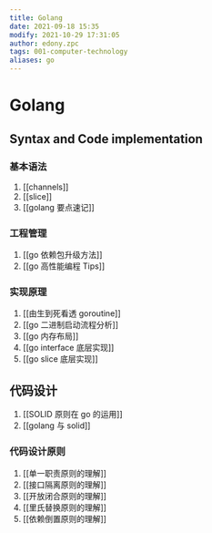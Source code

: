```yaml
---
title: Golang
date: 2021-09-18 15:35
modify: 2021-10-29 17:31:05
author: edony.zpc
tags: 001-computer-technology
aliases: go
---
```


# Golang

## Syntax and Code implementation
### 基本语法
1. [[channels]]
2. [[slice]]
3. [[golang 要点速记]]

### 工程管理
1. [[go 依赖包升级方法]]
2. [[go 高性能编程 Tips]]

### 实现原理
1. [[由生到死看透 goroutine]]
2. [[go 二进制启动流程分析]]
3. [[go 内存布局]]
4. [[go interface 底层实现]]
5. [[go slice 底层实现]]

## 代码设计
1. [[SOLID 原则在 go 的运用]]
2. [[golang 与 solid]]

### 代码设计原则
1. [[单一职责原则的理解]]
2. [[接口隔离原则的理解]]
3. [[开放闭合原则的理解]]
4. [[里氏替换原则的理解]]
5. [[依赖倒置原则的理解]]